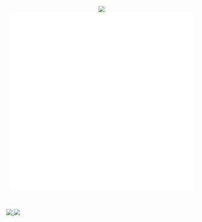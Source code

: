 <p align="center">
  <img src="https://github.com/Miezhiko/Miezhiko/assets/38455533/c2480eec-adde-45c7-bff6-e2b45b0addac"/>
  <br/>
  <img src="github-metrics.svg"/>
</p>
<br/>
<br/>
<a href="https://donate.qiwi.com/payin/Miezhiko">
  <img src="https://img.shields.io/github/sponsors/Miezhiko"/>
</a>
<a href="https://twitter.com/Miezhiko">
  <img src="https://img.shields.io/twitter/follow/Miezhiko.svg?style=social"/>
</a>
